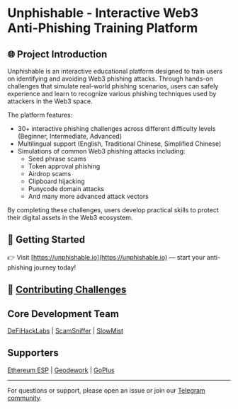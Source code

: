 
# Unphishable - Interactive Web3 Anti-Phishing Training Platform

## 🌐 Project Introduction

Unphishable is an interactive educational platform designed to train users on identifying and avoiding Web3 phishing attacks. Through hands-on challenges that simulate real-world phishing scenarios, users can safely experience and learn to recognize various phishing techniques used by attackers in the Web3 space.

The platform features:
- 30+ interactive phishing challenges across different difficulty levels (Beginner, Intermediate, Advanced)
- Multilingual support (English, Traditional Chinese, Simplified Chinese)
- Simulations of common Web3 phishing attacks including:
  - Seed phrase scams
  - Token approval phishing
  - Airdrop scams
  - Clipboard hijacking
  - Punycode domain attacks
  - And many more advanced attack vectors

By completing these challenges, users develop practical skills to protect their digital assets in the Web3 ecosystem.

## 🚀 Getting Started
👉 Visit [https://unphishable.io](https://unphishable.io) — start your anti-phishing journey today!


## 🧩 [Contributing Challenges](./Contribution.md) 

## Core Development Team

[DeFiHackLabs](https://defihacklabs.io) | [ScamSniffer](https://scamsniffer.io) | [SlowMist](https://slowmist.com)



## Supporters

[Ethereum ESP](https://esp.ethereum.foundation) | [Geodework](https://geodework.com/) | [GoPlus](https://gopluslabs.io/)


---

For questions or support, please open an issue or join our [Telegram community](https://t.me/+hBfBSw1_zIUyZTQ1).

